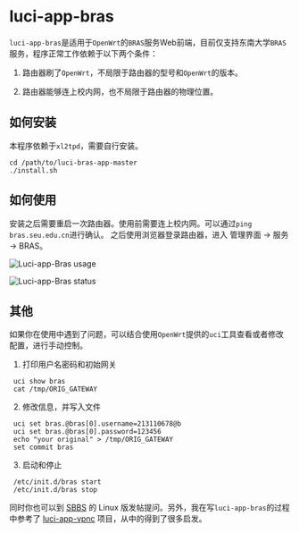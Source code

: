 luci-app-bras
=============

`luci-app-bras`是适用于`OpenWrt`的`BRAS`服务Web前端，目前仅支持东南大学`BRAS`服务，程序正常工作依赖于以下两个条件：

1. 路由器刷了`OpenWrt`，不局限于路由器的型号和`OpenWrt`的版本。

2. 路由器能够连上校内网，也不局限于路由器的物理位置。


如何安装
-------
本程序依赖于`xl2tpd`，需要自行安装。

```
cd /path/to/luci-bras-app-master
./install.sh
```

如何使用
--------
安装之后需要重启一次路由器。使用前需要连上校内网。可以通过`ping bras.seu.edu.cn`进行确认。
之后使用浏览器登录路由器，进入 管理界面 -> 服务 -> BRAS。

![Luci-app-Bras usage](https://raw.github.com/xuchunyang/luci-app-bras/master/images/luci-app-bras.png)

![Luci-app-Bras status](https://raw.github.com/xuchunyang/luci-app-bras/master/images/status.png)

其他
----
如果你在使用中遇到了问题，可以结合使用`OpenWrt`提供的`uci`工具查看或者修改配置，进行手动控制。

1. 打印用户名密码和初始网关
  ```
   uci show bras
   cat /tmp/ORIG_GATEWAY
  ```
2. 修改信息，并写入文件
  ```
   uci set bras.@bras[0].username=213110678@b
   uci set bras.@bras[0].password=123456
   echo "your original" > /tmp/ORIG_GATEWAY
   set commit bras
  ```
3. 启动和停止
  ```
   /etc/init.d/bras start
   /etc/init.d/bras stop
  ```
同时你也可以到 [SBBS][1] 的 Linux 版发帖提问。另外，我在写`luci-app-bras`的过程中参考了 [luci-app-vpnc][2] 项目，从中的得到了很多启发。

[1]: http://bbs.seu.edu.cn
[2]: https://github.com/tombatossals/luci-app-vpnc
